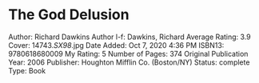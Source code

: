 # The God Delusion

Author: Richard Dawkins
Author l-f: Dawkins, Richard
Average Rating: 3.9
Cover: 14743._SX98_.jpg
Date Added: Oct 7, 2020 4:36 PM
ISBN13: 9780618680009
My Rating: 5
Number of Pages: 374
Original Publication Year: 2006
Publisher: Houghton Mifflin Co. (Boston/NY)
Status: complete
Type: Book